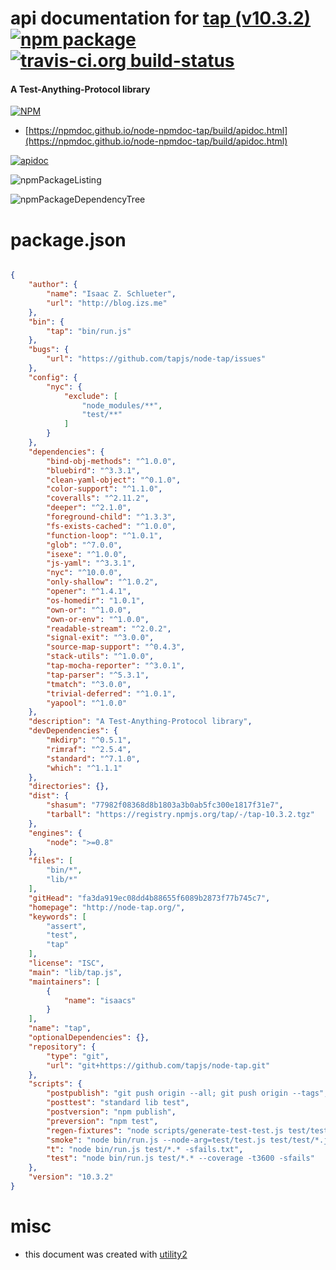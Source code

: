 # api documentation for  [tap (v10.3.2)](http://node-tap.org/)  [![npm package](https://img.shields.io/npm/v/npmdoc-tap.svg?style=flat-square)](https://www.npmjs.org/package/npmdoc-tap) [![travis-ci.org build-status](https://api.travis-ci.org/npmdoc/node-npmdoc-tap.svg)](https://travis-ci.org/npmdoc/node-npmdoc-tap)
#### A Test-Anything-Protocol library

[![NPM](https://nodei.co/npm/tap.png?downloads=true&downloadRank=true&stars=true)](https://www.npmjs.com/package/tap)

- [https://npmdoc.github.io/node-npmdoc-tap/build/apidoc.html](https://npmdoc.github.io/node-npmdoc-tap/build/apidoc.html)

[![apidoc](https://npmdoc.github.io/node-npmdoc-tap/build/screenCapture.buildCi.browser.%252Ftmp%252Fbuild%252Fapidoc.html.png)](https://npmdoc.github.io/node-npmdoc-tap/build/apidoc.html)

![npmPackageListing](https://npmdoc.github.io/node-npmdoc-tap/build/screenCapture.npmPackageListing.svg)

![npmPackageDependencyTree](https://npmdoc.github.io/node-npmdoc-tap/build/screenCapture.npmPackageDependencyTree.svg)



# package.json

```json

{
    "author": {
        "name": "Isaac Z. Schlueter",
        "url": "http://blog.izs.me"
    },
    "bin": {
        "tap": "bin/run.js"
    },
    "bugs": {
        "url": "https://github.com/tapjs/node-tap/issues"
    },
    "config": {
        "nyc": {
            "exclude": [
                "node_modules/**",
                "test/**"
            ]
        }
    },
    "dependencies": {
        "bind-obj-methods": "^1.0.0",
        "bluebird": "^3.3.1",
        "clean-yaml-object": "^0.1.0",
        "color-support": "^1.1.0",
        "coveralls": "^2.11.2",
        "deeper": "^2.1.0",
        "foreground-child": "^1.3.3",
        "fs-exists-cached": "^1.0.0",
        "function-loop": "^1.0.1",
        "glob": "^7.0.0",
        "isexe": "^1.0.0",
        "js-yaml": "^3.3.1",
        "nyc": "^10.0.0",
        "only-shallow": "^1.0.2",
        "opener": "^1.4.1",
        "os-homedir": "1.0.1",
        "own-or": "^1.0.0",
        "own-or-env": "^1.0.0",
        "readable-stream": "^2.0.2",
        "signal-exit": "^3.0.0",
        "source-map-support": "^0.4.3",
        "stack-utils": "^1.0.0",
        "tap-mocha-reporter": "^3.0.1",
        "tap-parser": "^5.3.1",
        "tmatch": "^3.0.0",
        "trivial-deferred": "^1.0.1",
        "yapool": "^1.0.0"
    },
    "description": "A Test-Anything-Protocol library",
    "devDependencies": {
        "mkdirp": "^0.5.1",
        "rimraf": "^2.5.4",
        "standard": "^7.1.0",
        "which": "^1.1.1"
    },
    "directories": {},
    "dist": {
        "shasum": "77982f08368d8b1803a3b0ab5fc300e1817f31e7",
        "tarball": "https://registry.npmjs.org/tap/-/tap-10.3.2.tgz"
    },
    "engines": {
        "node": ">=0.8"
    },
    "files": [
        "bin/*",
        "lib/*"
    ],
    "gitHead": "fa3da919ec08dd4b88655f6089b2873f77b745c7",
    "homepage": "http://node-tap.org/",
    "keywords": [
        "assert",
        "test",
        "tap"
    ],
    "license": "ISC",
    "main": "lib/tap.js",
    "maintainers": [
        {
            "name": "isaacs"
        }
    ],
    "name": "tap",
    "optionalDependencies": {},
    "repository": {
        "type": "git",
        "url": "git+https://github.com/tapjs/node-tap.git"
    },
    "scripts": {
        "postpublish": "git push origin --all; git push origin --tags",
        "posttest": "standard lib test",
        "postversion": "npm publish",
        "preversion": "npm test",
        "regen-fixtures": "node scripts/generate-test-test.js test/test/*.js",
        "smoke": "node bin/run.js --node-arg=test/test.js test/test/*.js -j2",
        "t": "node bin/run.js test/*.* -sfails.txt",
        "test": "node bin/run.js test/*.* --coverage -t3600 -sfails"
    },
    "version": "10.3.2"
}
```



# misc
- this document was created with [utility2](https://github.com/kaizhu256/node-utility2)
